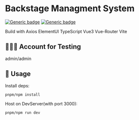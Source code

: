 # Backstage Managment System
[![Generic badge](https://img.shields.io/badge/MadeWith-Vue3|TS|Vite-<COLOR>.svg)](https://github.com/Alexie7777/backstage-system/)  [![Generic badge](https://img.shields.io/badge/HostOn-Vercel-blueviolet)](https://shopping-system-vue3-ts.vercel.app/)

Build with Axios ElementUI TypeScript Vue3 Vue-Router Vite

## 👨🏼‍💻 Account for Testing
admin/admin

## 📖 Usage
Install deps:
```bash
pnpm/npm install
```
Host on DevServer(with port 3000): 
```bash
pnpm/npm run dev
```
